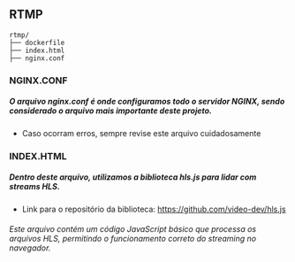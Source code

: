 
## RTMP

```plaintext
rtmp/
├── dockerfile
├── index.html
├── nginx.conf
```

### NGINX.CONF
##### O arquivo nginx.conf é onde configuramos todo o servidor NGINX, sendo considerado o arquivo mais importante deste projeto.
 - Caso ocorram erros, sempre revise este arquivo cuidadosamente

#### 

### INDEX.HTML 

##### Dentro deste arquivo, utilizamos a biblioteca hls.js para lidar com streams HLS.

- Link para o repositório da biblioteca:  https://github.com/video-dev/hls.js

###### Este arquivo contém um código JavaScript básico que processa os arquivos HLS, permitindo o funcionamento correto do streaming no navegador.


